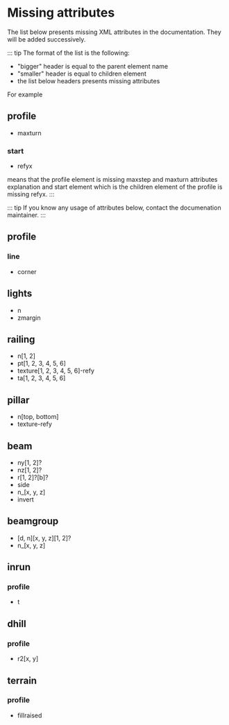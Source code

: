 # Missing attributes

The list below presents missing XML attributes in the documentation. They will be added successively.

::: tip
The format of the list is the following:

* "bigger" header is equal to the parent element name
* "smaller" header is equal to children element
* the list below headers presents missing attributes

For example

## profile

* maxturn

### start

* refyx

means that the profile element is missing maxstep and maxturn attributes explanation and start element which is the children element of the profile is missing refyx.
:::

::: tip
If you know any usage of attributes below, contact the documenation maintainer.
:::

## profile

### line

* corner

## lights

* n
* zmargin

## railing

* n[1, 2]
* pt[1, 2, 3, 4, 5, 6]
* texture[1, 2, 3, 4, 5, 6]-refy
* ta[1, 2, 3, 4, 5, 6]

## pillar

* n[top, bottom]
* texture-refy

## beam

* ny[1, 2]?
* nz[1, 2]?
* r[1, 2]?[b]?
* side
* n_[x, y, z]
* invert

## beamgroup

* [d, n][x, y, z][1, 2]?
* n_[x, y, z]

## inrun

### profile

* t

## dhill

### profile

* r2[x, y]

## terrain

### profile

* fillraised
